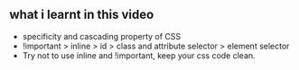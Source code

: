 ## what i learnt in this video

- specificity and cascading property of CSS
- !important > inline > id > class and attribute selector > element selector
- Try not to use inline and !important, keep your css code clean.